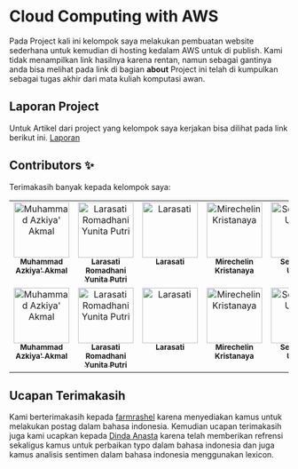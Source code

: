 # Cloud Computing with AWS
Pada Project kali ini kelompok saya melakukan pembuatan website sederhana untuk kemudian di hosting kedalam AWS untuk di publish. Kami tidak menampilkan link hasilnya karena rentan, namun sebagai gantinya anda bisa melihat pada link di bagian <b>about</b> Project ini telah di kumpulkan sebagai tugas akhir dari mata kuliah komputasi awan.

## Laporan Project

Untuk Artikel dari project yang kelompok saya kerjakan bisa dilihat pada link berikut ini.
[Laporan](#)

## Contributors ✨

Terimakasih banyak kepada kelompok saya:

<!-- ALL-CONTRIBUTORS-LIST:START - Do not remove or modify this section -->
<!-- prettier-ignore-start -->
<!-- markdownlint-disable -->
<table>
  <tbody>
    <tr>
      <td align="center" valign="top" width="14.28%"><a href="https://www.instagram.com/azkiyakmal/"><img src="https://github.com/azzkik/azkiyaakmal/blob/main/images/komwan/me.jpg" width="100px;" alt="Muhammad Azkiya' Akmal"/><br /><sub><b>Muhammad Azkiya' Akmal</b></sub></a><br /></td>
      <td align="center" valign="top" width="14.28%"><a href="https://www.instagram.com/larasatiramadhani/"><img src="https://github.com/azzkik/azkiyaakmal/blob/main/images/3.png" width="100px;" alt="Larasati Romadhani Yunita Putri"/><br /><sub><b>Larasati Romadhani Yunita Putri</b></sub></a><br /></td>
      <td align="center" valign="top" width="14.28%"><a href="https://www.instagram.com/lrssttt/"><img src="https://github.com/azzkik/azkiyaakmal/blob/main/images/2.png" width="100px;" alt="Larasati"/><br /><sub><b>Larasati</b></sub></a><br /></td>
      <td align="center" valign="top" width="14.28%"><a href="https://www.instagram.com/chelliinn/"><img src="https://github.com/azzkik/azkiyaakmal/blob/main/images/5.png" width="100px;" alt="Mirechelin Kristanaya"/><br /><sub><b>Mirechelin Kristanaya</b></sub></a><br /></td>
      <td align="center" valign="top" width="14.28%"><a href="https://www.instagram.com/setyobudiiii_/"><img src="https://github.com/azzkik/azkiyaakmal/blob/main/images/4.png" width="100px;" alt="Setyobudi Utomo"/><br /><sub><b>Setyobudi Utomo</b></sub></a><br /></td>
    </tr>
    <tr>
      <td align="center" valign="top" width="14.28%"><a href="https://www.instagram.com/azkiyakmal/"><img src="https://github.com/azzkik/azkiyaakmal/blob/main/images/1.png" width="100px;" alt="Muhammad Azkiya' Akmal"/><br /><sub><b>Muhammad Azkiya' Akmal</b></sub></a><br /></td>
      <td align="center" valign="top" width="14.28%"><a href="https://www.instagram.com/larasatiramadhani/"><img src="https://github.com/azzkik/azkiyaakmal/blob/main/images/3.png" width="100px;" alt="Larasati Romadhani Yunita Putri"/><br /><sub><b>Larasati Romadhani Yunita Putri</b></sub></a><br /></td>
      <td align="center" valign="top" width="14.28%"><a href="https://www.instagram.com/lrssttt/"><img src="https://github.com/azzkik/azkiyaakmal/blob/main/images/2.png" width="100px;" alt="Larasati"/><br /><sub><b>Larasati</b></sub></a><br /></td>
      <td align="center" valign="top" width="14.28%"><a href="https://www.instagram.com/chelliinn/"><img src="https://github.com/azzkik/azkiyaakmal/blob/main/images/5.png" width="100px;" alt="Mirechelin Kristanaya"/><br /><sub><b>Mirechelin Kristanaya</b></sub></a><br /></td>
      <td align="center" valign="top" width="14.28%"><a href="https://www.instagram.com/setyobudiiii_/"><img src="https://github.com/azzkik/azkiyaakmal/blob/main/images/4.png" width="100px;" alt="Setyobudi Utomo"/><br /><sub><b>Setyobudi Utomo</b></sub></a><br /></td>
    </tr>
  </tbody>
</table>

<!-- markdownlint-restore -->
<!-- prettier-ignore-end -->

<!-- ALL-CONTRIBUTORS-LIST:END -->

## Ucapan Terimakasih

Kami berterimakasih kepada [farmrashel](https://github.com/famrashel/idn-tagged-corpus#readmemd-versi-bahasa) karena menyediakan kamus untuk melakukan postag dalam bahasa indonesia.
Kemudian ucapan terimakasih juga kami ucapkan kepada [Dinda Anasta](https://www.kaggle.com/code/dindaanasta/analisis-sentimen-pengguna-aplikasi-sayurbox#Import-Library) karena telah memberikan refrensi sekaligus kamus untuk perbaikan typo dalam bahasa indonesia dan juga kamus analisis sentimen dalam bahasa indonesia menggunakan lexicon.
